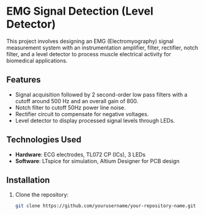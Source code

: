 # EMG Signal Detection (Level Detector)

This project involves designing an EMG (Electromyography) signal measurement system with an instrumentation amplifier, filter, rectifier, notch filter, and a level detector to process muscle electrical activity for biomedical applications.

## Features
- Signal acquisition followed by 2 second-order low pass filters with a cutoff around 500 Hz and an overall gain of 800.
- Notch filter to cutoff 50Hz power line noise.
- Rectifier circuit to compensate for negative voltages.
- Level detector to display processed signal levels through LEDs.

## Technologies Used
- **Hardware**: ECG electrodes, TL072 CP (ICs), 3 LEDs
- **Software**: LTspice for simulation, Altium Designer for PCB design

## Installation
1. Clone the repository:
   ```bash
   git clone https://github.com/yourusername/your-repository-name.git

